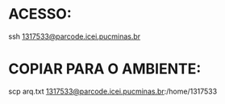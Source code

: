 # ACESSO:
ssh 1317533@parcode.icei.pucminas.br

# COPIAR PARA O AMBIENTE:
scp arq.txt 1317533@parcode.icei.pucminas.br:/home/1317533
